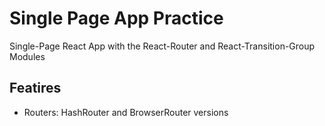 # Single Page App Practice
Single-Page React App with the React-Router and React-Transition-Group Modules

## Featires
- Routers: HashRouter and BrowserRouter versions
